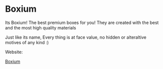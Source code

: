 # Boxium
<p>Its Boxium! The best premium boxes for you! They are created with the best and the most high quality materials</p>

<p>Just like its name, Every thing is at face value, no hidden or alteraltive motives of any kind :)</p>

<p>Website:<p> <a href="https://thechaoticking.github.io/Boxium/">Boxium</a>
